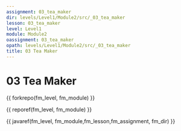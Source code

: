 ```yaml
---
assignment: 03_tea_maker
dir: levels/Level1/Module2/src/_03_tea_maker
lesson: 03_tea_maker
level: Level1
module: Module2
oassignment: 03_tea_maker
opath: levels/Level1/Module2/src/_03_tea_maker
title: 03 Tea Maker
---
```

# 03 Tea Maker

{{ forkrepo(fm_level, fm_module) }}

{{ reporef(fm_level, fm_module) }}




{{ javaref(fm_level, fm_module,fm_lesson,fm_assignment, fm_dir) }}

